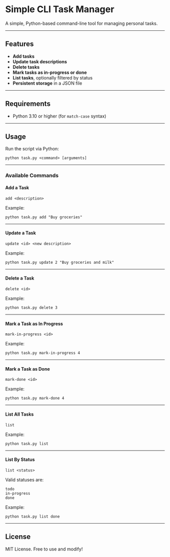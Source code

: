 # Simple CLI Task Manager

A simple, Python-based command-line tool for managing personal tasks.  

---

## Features

- **Add tasks**  
- **Update task descriptions**  
- **Delete tasks**  
- **Mark tasks as in-progress or done**  
- **List tasks**, optionally filtered by status  
- **Persistent storage** in a JSON file

---

## Requirements

- Python 3.10 or higher (for `match-case` syntax)

---

## Usage

Run the script via Python:

    python task.py <command> [arguments]

---

### Available Commands

#### Add a Task

    add <description>

Example:

    python task.py add "Buy groceries"

---

#### Update a Task

    update <id> <new description>

Example:

    python task.py update 2 "Buy groceries and milk"

---

#### Delete a Task

    delete <id>

Example:

    python task.py delete 3

---

#### Mark a Task as In Progress

    mark-in-progress <id>

Example:

    python task.py mark-in-progress 4

---

#### Mark a Task as Done

    mark-done <id>

Example:

    python task.py mark-done 4

---

#### List All Tasks

    list

Example:

    python task.py list

---

#### List By Status

    list <status>

Valid statuses are:

    todo
    in-progress
    done

Example:

    python task.py list done

---

## License

MIT License. Free to use and modify!
